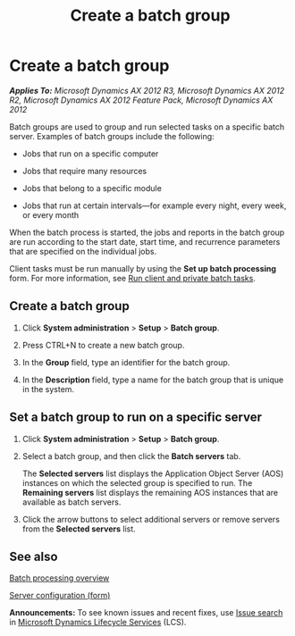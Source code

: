 ﻿---
title: Create a batch group
TOCTitle: Create a batch group
ms:assetid: 5153936f-a872-430d-bd17-4c910de871d4
ms:mtpsurl: https://technet.microsoft.com/en-us/library/Aa548911(v=AX.60)
ms:contentKeyID: 35132636
ms.date: 04/18/2014
mtps_version: v=AX.60
---

# Create a batch group 


_**Applies To:** Microsoft Dynamics AX 2012 R3, Microsoft Dynamics AX 2012 R2, Microsoft Dynamics AX 2012 Feature Pack, Microsoft Dynamics AX 2012_

Batch groups are used to group and run selected tasks on a specific batch server. Examples of batch groups include the following:

  - Jobs that run on a specific computer

  - Jobs that require many resources

  - Jobs that belong to a specific module

  - Jobs that run at certain intervals—for example every night, every week, or every month

When the batch process is started, the jobs and reports in the batch group are run according to the start date, start time, and recurrence parameters that are specified on the individual jobs.

Client tasks must be run manually by using the **Set up batch processing** form. For more information, see [Run client and private batch tasks](run-client-and-private-batch-tasks.md).

## Create a batch group

1.  Click **System administration** \> **Setup** \> **Batch group**.

2.  Press CTRL+N to create a new batch group.

3.  In the **Group** field, type an identifier for the batch group.

4.  In the **Description** field, type a name for the batch group that is unique in the system.

## Set a batch group to run on a specific server

1.  Click **System administration** \> **Setup** \> **Batch group**.

2.  Select a batch group, and then click the **Batch servers** tab.
    
    The **Selected servers** list displays the Application Object Server (AOS) instances on which the selected group is specified to run. The **Remaining servers** list displays the remaining AOS instances that are available as batch servers.

3.  Click the arrow buttons to select additional servers or remove servers from the **Selected servers** list.

## See also

[Batch processing overview](batch-processing-overview.md)

[Server configuration (form)](https://technet.microsoft.com/en-us/library/hh208825\(v=ax.60\))

  
**Announcements:** To see known issues and recent fixes, use [Issue search](http://go.microsoft.com/fwlink/?linkid=389258) in [Microsoft Dynamics Lifecycle Services](http://go.microsoft.com/fwlink/?linkid=306505) (LCS).

